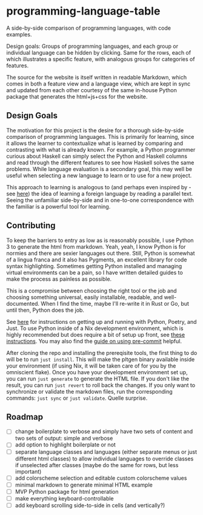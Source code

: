 # programming-language-table

A side-by-side comparison of programming languages, with code examples.

Design goals: Groups of programming languages, and each group or individual language can be hidden
by clicking. Same for the rows, each of which illustrates a specific feature, with analogous groups
for categories of features.

The source for the website is itself written in readable Markdown, which comes in both a feature
view and a language view, which are kept in sync and updated from each other courtesy of the same
in-house Python package that generates the html+js+css for the website.


## Design Goals

The motivation for this project is the desire for a thorough side-by-side comparison of programming
languages. This is primarily for learning, since it allows the learner to contextualize what is
learned by comparing and contrasting with what is already known. For example, a Python programmer curious about Haskell can simply select the Python and Haskell columns and read through the different features to see how Haskell solves the same problems. While language evaluation is a secondary goal, this may well be useful
when selecting a new language to learn or to use for a new project.

This approach to learning is analogous to (and perhaps even inspired by - see 
[here](https://github.com/PolyglotToolkit))
the idea of learning a foreign language by reading a parallel text. Seeing the unfamiliar
side-by-side and in one-to-one correspondence with the familiar is a powerful tool for learning.

## Contributing

To keep the barriers to entry as low as is reasonably possible, I use Python 3 to generate the html
from markdown. Yeah, yeah, I know Python is for normies and there are sexier languages out there.
Still, Python is somewhat of a lingua franca and it also has Pygments, an excellent library for code
syntax highlighting. Sometimes getting Python installed and managing virtual environments can be a
pain, so I have written detailed guides to make the process as painless as possible.

This is a compromise between choosing the right tool or the job and choosing something universal,
easily installable, readable, and well-documented. When I find the time, maybe I'll re-write it in
Rust or Go, but until then, Python does the job.

See [here](./guides/python_and_poetry.md) for instructions on getting up and running with Python, 
Poetry, and Just. To use Python inside of a Nix development environment,  which is highly 
recommended but does require a bit of setup up front, see [these instructions](./guides/nix.md).
You may also find the [guide on using pre-commit](./guides/pre-commit.md) helpful.

After cloning the repo and installing the prereqisite tools, the first thing to do will be to run
`just install`. This will make the pltgen binary available inside your environment (if using Nix,
it will be taken care of for you by the omniscient flake). Once you have your development
environment set up, you can run `just generate` to generate the HTML file. If you don't like the 
result, you can run `just revert` to roll back the changes. If you only want to synchronize or 
validate the markdown files, run the corresponding commands: `just sync` or `just validate`. 
Quelle surprise.

## Roadmap

- [ ] change boilerplate to verbose and simply have two sets of content and two sets of output: simple and verbose
- [ ] add option to highlight boilerplate or not
- [ ] separate language classes and languages (either separate menus or just different html classes) to allow individual languages to override classes if unselected after classes (maybe do the same for rows, but less important)
- [ ] add colorscheme selection and editable custom colorscheme values
- [ ] minimal markdown to generate minimal HTML example
- [ ] MVP Python package for html generation
- [ ] make everything keyboard-controllable
- [ ] add keyboard scrolling side-to-side in cells (and vertically?)
